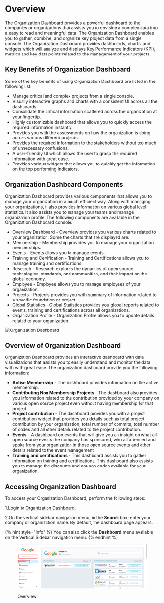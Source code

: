 # Overview

The Organization Dashboard provides a powerful dashboard to the companies or organizations that assists you to envision a complex data into a easy to read and meaningful data. The Organization Dashboard enables you to gather, combine, and organize key project data from a single console. The Organization Dashboard provides dashboards, charts, and widgets which will analyze and displays Key Performance Indicators (KPI), metrics and key data points related to the management of your projects.

## Key Benefits of Organization Dashboard <a href="#key-benefits-of-organization-dashboard" id="key-benefits-of-organization-dashboard"></a>

Some of the key benefits of using Organization Dashboard are listed in the following list:

* Manage critical and complex projects from a single console.
* Visually interactive graphs and charts with a consistent UI across all the dashboards.
* Consolidate the critical information scattered across the organization at your fingertip.
* Highly customizable dashboard that allows you to quickly access the required information instantly.
* Provides you with the assessments on how the organization is doing across various different projects.
* Provides the required information to the stakeholders without too much of unnecessary confusions.
* A user-friendly UI which allows the user to grasp the required information with great ease.
* Provides various widgets that allows you to quickly get the information on the top performing indicators.

## Organization Dashboard Components <a href="#organization-dashboard-components" id="organization-dashboard-components"></a>

Organization Dashboard provides various components that allows you to manage your organization in a much efficient way. Along with managing your organizations, it also provides information on various global level statistics. It also assists you to manage your teams and manage organization profile. The following components are available in the Organization Dashboard console:

* Overview Dashboard - Overview  provides you various charts related to your organization.  Some the charts that are displayed are:
* Membership - Membership provides you to manage your organization memberships.
* Events - Events allows you to manage events.&#x20;
* Training and Certification - Training and Certifications allows you to manage training and certifications.
* Research -  Research explores the dynamics of open source technologies, standards, and communities, and their impact on the global economy.
* Employee - Employee allows you to manage employees of your organization.&#x20;
* Projects - Projects provides you with summary of information related to a specific foundation or project.
* Global Statistics - Global Statistics provides you global reports related to events, training and certifications across all organizations.
* Organization Profile - Organization Profile allows you to update details related to your organization.

![Organization Dashboard](https://files.gitbook.com/v0/b/gitbook-28427.appspot.com/o/assets%2F-MgAESFs0H7zYsmTgcOZ%2F-MjTwVdRwM6U0oG\_J\_0k%2F-MjTyEvF9RUb3qLoN3xL%2FOrganization%20Dashboard.png?alt=media\&token=bfedfcec-783b-43ce-8d4e-2794f7226e19)

## Overview of Organization Dashboard

Organization Dashboard provides an interactive dashboard with data visualizations that assists you to easily understand and monitor the data with with great ease. The organization dashboard provide you the following information:

* **Active Membership** - The dashboard provides information on the active membership.
* **Contributing Non Membership Projects** - The dashboard also provides you information related to the contribution provided by your company on various open source project even without having membership for that project.
* **Project contribution** - The dashboard provides you with a project contribution widget that provides you details such as total project contribution by your organization, total number of commits, total number of codes and all other details related to the project contribution.
* **Events** - A dashboard on events that will give you an insight on what all open source events the company has sponsored, who all attended and spoke from your organization in those open source events and other details related to the event management.
* **Training and certifications** - This dashboard assists you to gather information on training and certifications. This dashboard also assists you to manage the discounts and coupon codes available for your organization.

## Accessing Organization Dashboard

To access your Organization Dashboard, perform the following steps:

1.Login to [Organization Dashboard](https://myorg.lfx.dev).

2.On the vertical sidebar navigation menu, in the **Search** box; enter your company or organization name. By default, the dashboard page appears.

{% hint style="info" %}
You can also click the **Dashboard** menu available on the Vertical Sidebar navigation menu.
{% endhint %}

<figure><img src="../../.gitbook/assets/Over.png" alt=""><figcaption><p>Overview</p></figcaption></figure>
